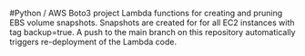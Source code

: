 #Python / AWS Boto3 project
Lambda functions for creating and pruning EBS volume snapshots.
Snapshots are created for for all EC2 instances with tag backup=true.
A push to the main branch on this repository automatically triggers re-deployment of the Lambda code.
